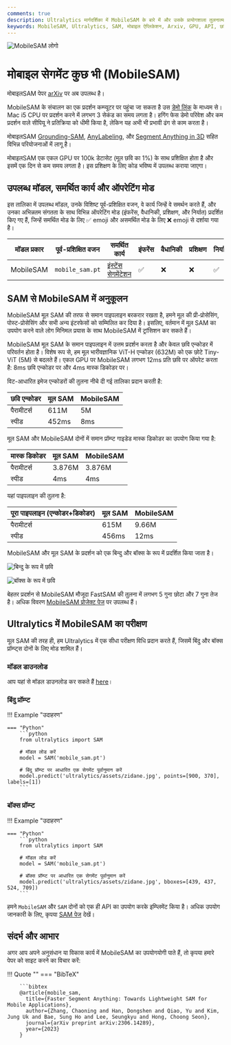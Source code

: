 ```yaml
---
comments: true
description: Ultralytics मार्गदर्शिका में MobileSAM के बारे में और उसके प्रायोगशाला तुलनात्मक विवेचन, मूल SAM के साथ तुलना और इसे Ultralytics ढांचे में डाउनलोड और परीक्षण कैसे करें। अपने मोबाइल ऐप्लिकेशन को बेहतर बनाएं।
keywords: MobileSAM, Ultralytics, SAM, मोबाइल ऐप्लिकेशन, Arxiv, GPU, API, छवि एनकोडर, मास्क डिकोडर, मॉडल डाउनलोड, परीक्षण पद्धति
---
```


![MobileSAM लोगो](https://github.com/ChaoningZhang/MobileSAM/blob/master/assets/logo2.png?raw=true)

# मोबाइल सेगमेंट कुछ भी (MobileSAM)

मोबाइलSAM पेपर [arXiv](https://arxiv.org/pdf/2306.14289.pdf) पर अब उपलब्ध है।

MobileSAM के संचालन का एक प्रदर्शन कम्प्यूटर पर पहुंचा जा सकता है उस [डेमो लिंक](https://huggingface.co/spaces/dhkim2810/MobileSAM) के माध्यम से। Mac i5 CPU पर प्रदर्शन करने में लगभग 3 सेकंड का समय लगता है। हगिंग फेस डेमो परिवेश और कम प्रदर्शन वाले सीपियू ने प्रतिक्रिया को धीमी किया है, लेकिन यह अभी भी प्रभावी ढंग से काम करता है।

मोबाइलSAM [Grounding-SAM](https://github.com/IDEA-Research/Grounded-Segment-Anything), [AnyLabeling](https://github.com/vietanhdev/anylabeling), और [Segment Anything in 3D](https://github.com/Jumpat/SegmentAnythingin3D) सहित विभिन्न परियोजनाओं में लागू है।

मोबाइलSAM एक एकल GPU पर 100k डेटासेट (मूल छवि का 1%) के साथ प्रशिक्षित होता है और इसमें एक दिन से कम समय लगता है। इस प्रशिक्षण के लिए कोड भविष्य में उपलब्ध कराया जाएगा।

## उपलब्ध मॉडल, समर्थित कार्य और ऑपरेटिंग मोड

इस तालिका में उपलब्ध मॉडल, उनके विशिष्ट पूर्व-प्रशिक्षित वजन, वे कार्य जिन्हें वे समर्थन करते हैं, और उनका अभिन्नतम संगतता के साथ विभिन्न ऑपरेटिंग मोड (इंफरेंस, वैधानिकी, प्रशिक्षण, और निर्यात) प्रदर्शित किए गए हैं, जिन्हें समर्थित मोड के लिए ✅ emoji और असमर्थित मोड के लिए ❌ emoji से दर्शाया गया है।

| मॉडल प्रकार | पूर्व-प्रशिक्षित वजन | समर्थित कार्य                              | इंफरेंस | वैधानिकी | प्रशिक्षण | निर्यात |
|-------------|----------------------|--------------------------------------------|---------|----------|-----------|---------|
| MobileSAM   | `mobile_sam.pt`      | [इंस्टेंस सेगमेंटेशन](../tasks/segment.md) | ✅       | ❌        | ❌         | ✅       |

## SAM से MobileSAM में अनुकूलन

MobileSAM मूल SAM की तरफ से समान पाइपलाइन बरकरार रखता है, हमने मूल की प्री-प्रोसेसिंग, पोस्ट-प्रोसेसिंग और सभी अन्य इंटरफेसों को सम्मिलित कर दिया है। इसलिए, वर्तमान में मूल SAM का उपयोग करने वाले लोग मिनिमल प्रयास के साथ MobileSAM में ट्रांसिशन कर सकते हैं।

MobileSAM मूल SAM के समान पाइपलाइन में उत्तम प्रदर्शन करता है और केवल छवि एन्कोडर में परिवर्तन होता है। विशेष रूप से, हम मूल भारीवज्ञानिक ViT-H एन्कोडर (632M) को एक छोटे Tiny-ViT (5M) से बदलते हैं। एकल GPU पर MobileSAM लगभग 12ms प्रति छवि पर ऑपरेट करता है: 8ms छवि एन्कोडर पर और 4ms मास्क डिकोडर पर।

विट-आधारित इमेज एन्कोडरों की तुलना नीचे दी गई तालिका प्रदान करती है:

| छवि एन्कोडर | मूल SAM | MobileSAM |
|-------------|---------|-----------|
| पैरामीटर्स  | 611M    | 5M        |
| स्पीड       | 452ms   | 8ms       |

मूल SAM और MobileSAM दोनों में समान प्रॉम्प्ट गाइडेड मास्क डिकोडर का उपयोग किया गया है:

| मास्क डिकोडर | मूल SAM | MobileSAM |
|--------------|---------|-----------|
| पैरामीटर्स   | 3.876M  | 3.876M    |
| स्पीड        | 4ms     | 4ms       |

यहां पाइपलाइन की तुलना है:

| पूरा पाइपलाइन (एन्कोडर+डिकोडर) | मूल SAM | MobileSAM |
|--------------------------------|---------|-----------|
| पैरामीटर्स                     | 615M    | 9.66M     |
| स्पीड                          | 456ms   | 12ms      |

MobileSAM और मूल SAM के प्रदर्शन को एक बिन्दु और बॉक्स के रूप में प्रदर्शित किया जाता है।

![बिन्दु के रूप में छवि](https://raw.githubusercontent.com/ChaoningZhang/MobileSAM/master/assets/mask_box.jpg?raw=true)

![बॉक्स के रूप में छवि](https://raw.githubusercontent.com/ChaoningZhang/MobileSAM/master/assets/mask_box.jpg?raw=true)

बेहतर प्रदर्शन से MobileSAM मौजूदा FastSAM की तुलना में लगभग 5 गुना छोटा और 7 गुना तेज है। अधिक विवरण [MobileSAM प्रोजेक्ट पेज](https://github.com/ChaoningZhang/MobileSAM) पर उपलब्ध हैं।

## Ultralytics में MobileSAM का परीक्षण

मूल SAM की तरह ही, हम Ultralytics में एक सीधा परीक्षण विधि प्रदान करते हैं, जिसमें बिंदु और बॉक्स प्रॉम्प्ट्स दोनों के लिए मोड शामिल हैं।

### मॉडल डाउनलोड

आप यहां से मॉडल डाउनलोड कर सकते हैं [here](https://github.com/ChaoningZhang/MobileSAM/blob/master/weights/mobile_sam.pt)।

### बिंदु प्रॉम्प्ट

!!! Example "उदाहरण"

    === "Python"
        ```python
        from ultralytics import SAM

        # मॉडल लोड करें
        model = SAM('mobile_sam.pt')

        # बिंदु प्रॉम्प्ट पर आधारित एक सेगमेंट पूर्वानुमान करें
        model.predict('ultralytics/assets/zidane.jpg', points=[900, 370], labels=[1])
        ```

### बॉक्स प्रॉम्प्ट

!!! Example "उदाहरण"

    === "Python"
        ```python
        from ultralytics import SAM

        # मॉडल लोड करें
        model = SAM('mobile_sam.pt')

        # बॉक्स प्रॉम्प्ट पर आधारित एक सेगमेंट पूर्वानुमान करें
        model.predict('ultralytics/assets/zidane.jpg', bboxes=[439, 437, 524, 709])
        ```

हमने `MobileSAM` और `SAM` दोनों को एक ही API का उपयोग करके इम्प्लिमेंट किया है। अधिक उपयोग जानकारी के लिए, कृपया [SAM पेज](sam.md) देखें।

## संदर्भ और आभार

अगर आप अपने अनुसंधान या विकास कार्य में MobileSAM का उपयोगयोगी पाते हैं, तो कृपया हमारे पेपर को साइट करने का विचार करें:

!!! Quote ""
=== "BibTeX"

        ```bibtex
        @article{mobile_sam,
          title={Faster Segment Anything: Towards Lightweight SAM for Mobile Applications},
          author={Zhang, Chaoning and Han, Dongshen and Qiao, Yu and Kim, Jung Uk and Bae, Sung Ho and Lee, Seungkyu and Hong, Choong Seon},
          journal={arXiv preprint arXiv:2306.14289},
          year={2023}
        }
